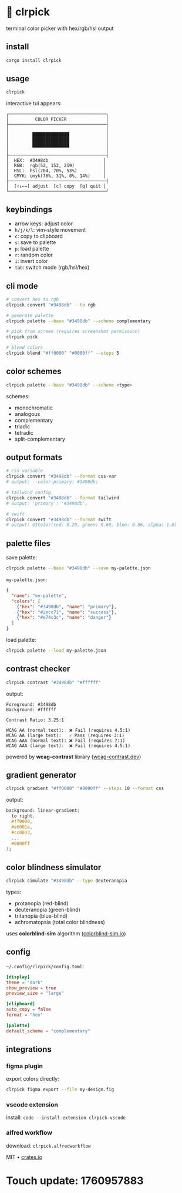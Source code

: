 # 🎨 clrpick

terminal color picker with hex/rgb/hsl output

## install

```bash
cargo install clrpick
```

## usage

```bash
clrpick
```

interactive tui appears:

```
┌─────────────────────────────────────┐
│          COLOR PICKER               │
├─────────────────────────────────────┤
│                                     │
│         ██████████████              │
│         ██████████████              │
│         ██████████████              │
│                                     │
├─────────────────────────────────────┤
│  HEX:  #3498db                     │
│  RGB:  rgb(52, 152, 219)           │
│  HSL:  hsl(204, 70%, 53%)          │
│  CMYK: cmyk(76%, 31%, 0%, 14%)     │
├─────────────────────────────────────┤
│  [↑↓←→] adjust  [c] copy  [q] quit │
└─────────────────────────────────────┘
```

## keybindings

- arrow keys: adjust color
- `h/j/k/l`: vim-style movement
- `c`: copy to clipboard
- `s`: save to palette
- `p`: load palette
- `r`: random color
- `i`: invert color
- `tab`: switch mode (rgb/hsl/hex)

## cli mode

```bash
# convert hex to rgb
clrpick convert "#3498db" --to rgb

# generate palette
clrpick palette --base "#3498db" --scheme complementary

# pick from screen (requires screenshot permission)
clrpick pick

# blend colors
clrpick blend "#ff0000" "#0000ff" --steps 5
```

## color schemes

```bash
clrpick palette --base "#3498db" --scheme <type>
```

schemes:
- monochromatic
- analogous
- complementary
- triadic
- tetradic
- split-complementary

## output formats

```bash
# css variable
clrpick convert "#3498db" --format css-var
# output: --color-primary: #3498db;

# tailwind config
clrpick convert "#3498db" --format tailwind
# output: 'primary': '#3498db',

# swift
clrpick convert "#3498db" --format swift
# output: UIColor(red: 0.20, green: 0.60, blue: 0.86, alpha: 1.0)
```

## palette files

save palette:

```bash
clrpick palette --base "#3498db" --save my-palette.json
```

`my-palette.json`:

```json
{
  "name": "my-palette",
  "colors": [
    {"hex": "#3498db", "name": "primary"},
    {"hex": "#2ecc71", "name": "success"},
    {"hex": "#e74c3c", "name": "danger"}
  ]
}
```

load palette:

```bash
clrpick palette --load my-palette.json
```

## contrast checker

```bash
clrpick contrast "#3498db" "#ffffff"
```

output:

```
Foreground: #3498db
Background: #ffffff

Contrast Ratio: 3.25:1

WCAG AA (normal text):  ❌ Fail (requires 4.5:1)
WCAG AA (large text):   ✓ Pass (requires 3:1)
WCAG AAA (normal text): ❌ Fail (requires 7:1)
WCAG AAA (large text):  ❌ Fail (requires 4.5:1)
```

powered by **wcag-contrast** library ([wcag-contrast.dev](https://wcag-contrast.dev))

## gradient generator

```bash
clrpick gradient "#ff0000" "#0000ff" --steps 10 --format css
```

output:

```css
background: linear-gradient(
  to right,
  #ff0000,
  #e6001a,
  #cc0033,
  ...
  #0000ff
);
```

## color blindness simulator

```bash
clrpick simulate "#3498db" --type deuteranopia
```

types:
- protanopia (red-blind)
- deuteranopia (green-blind)
- tritanopia (blue-blind)
- achromatopsia (total color blindness)

uses **colorblind-sim** algorithm ([colorblind-sim.io](https://colorblind-sim.io))

## config

`~/.config/clrpick/config.toml`:

```toml
[display]
theme = "dark"
show_preview = true
preview_size = "large"

[clipboard]
auto_copy = false
format = "hex"

[palette]
default_scheme = "complementary"
```

## integrations

### figma plugin

export colors directly:

```bash
clrpick figma export --file my-design.fig
```

### vscode extension

install: `code --install-extension clrpick-vscode`

### alfred workflow

download: `clrpick.alfredworkflow`

MIT • [crates.io](https://crates.io/crates/clrpick)

# Touch update: 1760957883
